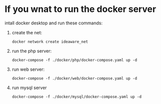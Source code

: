 If you wnat to run the docker server 
=== 
intall docker desktop and run these commands:
1. create the net:
	``` shell script 
    docker network create ideaware_net
    ```
2. run the php server:
    ``` shell script 
    docker-compose -f ./docker/php/docker-compose.yaml up -d
    ```
3. run web server:
    ``` shell script 
    docker-compose -f ./docker/web/docker-compose.yaml up -d
    ```
4. run mysql server
    ``` shell script 
    docker-compose -f ./docker/mysql/docker-compose.yaml up -d
    ```